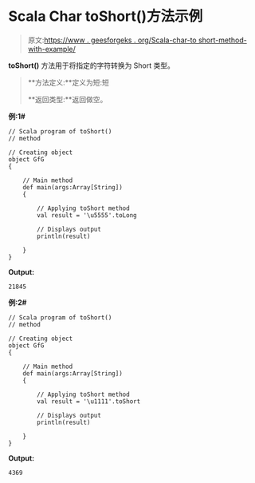 # Scala Char toShort()方法示例

> 原文:[https://www . geesforgeks . org/Scala-char-to short-method-with-example/](https://www.geeksforgeeks.org/scala-char-toshort-method-with-example/)

**toShort()** 方法用于将指定的字符转换为 Short 类型。

> **方法定义:**定义为短:短
> 
> **返回类型:**返回做空。

**例:1#**

```
// Scala program of toShort()
// method

// Creating object
object GfG
{ 

    // Main method
    def main(args:Array[String])
    {

        // Applying toShort method
        val result = '\u5555'.toLong

        // Displays output
        println(result)

    }
} 
```

**Output:**

```
21845

```

**例:2#**

```
// Scala program of toShort()
// method

// Creating object
object GfG
{ 

    // Main method
    def main(args:Array[String])
    {

        // Applying toShort method
        val result = '\u1111'.toShort

        // Displays output
        println(result)

    }
} 
```

**Output:**

```
4369

```